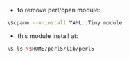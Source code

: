 
- to remove perl/cpan module:
```bash
\$cpanm --uninstall YAML::Tiny module
```
- this module install at:
```bash
\$ ls \$HOME/perl5/lib/perl5
```
